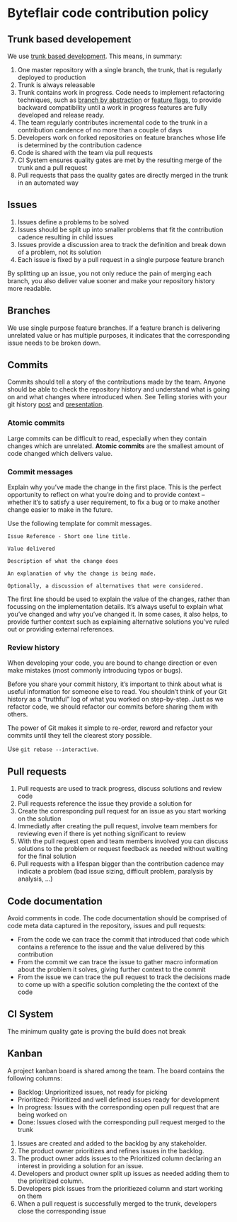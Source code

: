 # Byteflair code contribution policy

## Trunk based developement

We use [trunk based development](https://trunkbaseddevelopment.com/). This means, in summary:

1. One master repository with a single branch, the trunk, that is regularly deployed to production
1. Trunk is always releasable
1. Trunk contains work in progress. Code needs to implement refactoring techniques, such as [branch by abstraction](https://www.branchbyabstraction.com/) or [feature flags](https://martinfowler.com/articles/feature-toggles.html), to provide backward compatibility until a work in progress features are fully developed and release ready.
1. The team regularly contributes incremental code to the trunk in a contribution candence of no more than a couple of days
1. Developers work on forked repositories on feature branches whose life is determined by the contribution cadence
1. Code is shared with the team via pull requests
1. CI System ensures quality gates are met by the resulting merge of the trunk and a pull request
1. Pull requests that pass the quality gates are directly merged in the trunk in an automated way

## Issues

1. Issues define a problems to be solved
1. Issues should be split up into smaller problems that fit the contribution cadence resulting in child issues
1. Issues provide a discussion area to track the definition and break down of a problem, not its solution
1. Each issue is fixed by a pull request in a single purpose feature branch

By splitting up an issue, you not only reduce the pain of merging each branch, you also deliver value sooner and make your repository history more readable.

## Branches

We use single purpose feature branches. If a feature branch is delivering unrelated value or has multiple purposes, it indicates that the corresponding issue needs to be broken down.

## Commits

Commits should tell a story of the contributions made by the team. Anyone should be able to check the repository history and understand what is going on and what changes where introduced when. See Telling stories with your git history [post](https://about.futurelearn.com/blog/telling-stories-with-your-git-history) and [presentation](https://www.slideshare.net/joelchippindale/telling-stories-through-your-commits).

### Atomic commits

Large commits can be difficult to read, especially when they contain changes which are unrelated. **Atomic commits** are the smallest amount of code changed which delivers value.

### Commit messages

Explain why you’ve made the change in the first place. This is the perfect opportunity to reflect on what you’re doing and to provide context – whether it’s to satisfy a user requirement, to fix a bug or to make another change easier to make in the future.

Use the following template for commit messages.

```
Issue Reference - Short one line title.

Value delivered

Description of what the change does

An explanation of why the change is being made.

Optionally, a discussion of alternatives that were considered.
```

The first line should be used to explain the value of the changes, rather than focussing on the implementation details. It’s always useful to explain what you’ve changed and why you’ve changed it. In some cases, it also helps, to provide further context such as explaining alternative solutions you’ve ruled out or providing external references.

### Review history

When developing your code, you are bound to change direction or even make mistakes (most commonly introducing typos or bugs). 

Before you share your commit history, it’s important to think about what is useful information for someone else to read. You shouldn’t think of your Git history as a “truthful” log of what you worked on step-by-step. Just as we refactor code, we should refactor our commits before sharing them with others.

The power of Git makes it simple to re-order, reword and refactor your commits until they tell the clearest story possible.

Use `git rebase --interactive`.

## Pull requests

1. Pull requests are used to track progress, discuss solutions and review code
1. Pull requests reference the issue they provide a solution for
1. Create the corresponding pull request for an issue as you start working on the solution
1. Immediatly after creating the pull request, involve team members for reviewing even if there is yet nothing significant to review
1. With the pull request open and team members involved you can discuss solutions to the problem or request feedback as needed without waiting for the final solution
1. Pull requests with a lifespan bigger than the contribution cadence may indicate a problem (bad issue sizing, difficult problem, paralysis by analysis, ...)

## Code documentation

Avoid comments in code. The code documentation should be comprised of code meta data captured in the repository, issues and pull requests:

- From the code we can trace the commit that introduced that code which contains a reference to the issue and the value delivered by this contribution
- From the commit we can trace the issue to gather macro information about the problem it solves, giving further context to the commit
- From the issue we can trace the pull request to track the decisions made to come up with a specific solution completing the the context of the code

## CI System

The minimum quality gate is proving the build does not break

## Kanban

A project kanban board is shared among the team. The board contains the following columns:

- Backlog: Unprioritized issues, not ready for picking
- Prioritized: Prioritized and well defined issues ready for development
- In progress: Issues with the corresponding open pull request that are being worked on
- Done: Issues closed with the corresponding pull request merged to the trunk

1. Issues are created and added to the backlog by any stakeholder.
1. The product owner prioritizes and refines issues in the backlog.
1. The product owner adds issues to the Prioritized column declaring an interest in providing a solution for an issue.
1. Developers and product owner split up issues as needed adding them to the prioritized column.
1. Developers pick issues from the prioritiezed column and start working on them
1. When a pull request is successfully merged to the trunk, developers close the corresponding issue

